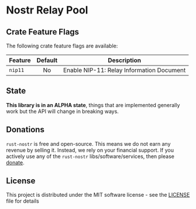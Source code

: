 # Nostr Relay Pool

## Crate Feature Flags

The following crate feature flags are available:

| Feature | Default | Description                               |
|---------|:-------:|-------------------------------------------|
| `nip11` |   No    | Enable NIP-11: Relay Information Document |

## State

**This library is in an ALPHA state**, things that are implemented generally work but the API will change in breaking ways.

## Donations

`rust-nostr` is free and open-source. This means we do not earn any revenue by selling it. Instead, we rely on your financial support. If you actively use any of the `rust-nostr` libs/software/services, then please [donate](https://rust-nostr.org/donate).

## License

This project is distributed under the MIT software license - see the [LICENSE](../../LICENSE) file for details